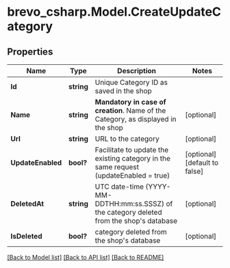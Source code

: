 # brevo_csharp.Model.CreateUpdateCategory
## Properties

Name | Type | Description | Notes
------------ | ------------- | ------------- | -------------
**Id** | **string** | Unique Category ID as saved in the shop  | 
**Name** | **string** | **Mandatory in case of creation**. Name of the Category, as displayed in the shop  | [optional] 
**Url** | **string** | URL to the category | [optional] 
**UpdateEnabled** | **bool?** | Facilitate to update the existing category in the same request (updateEnabled &#x3D; true) | [optional] [default to false]
**DeletedAt** | **string** | UTC date-time (YYYY-MM-DDTHH:mm:ss.SSSZ) of the category deleted from the shop&#39;s database | [optional] 
**IsDeleted** | **bool?** | category deleted from the shop&#39;s database | [optional] 

[[Back to Model list]](../README.md#documentation-for-models) [[Back to API list]](../README.md#documentation-for-api-endpoints) [[Back to README]](../README.md)

